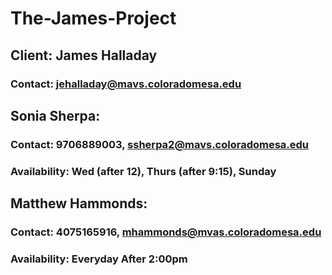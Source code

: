 # The-James-Project

## Client: James Halladay
### Contact: jehalladay@mavs.coloradomesa.edu

## Sonia Sherpa: 
### Contact: 9706889003, ssherpa2@mavs.coloradomesa.edu
### Availability: Wed (after 12), Thurs (after 9:15), Sunday

## Matthew Hammonds:
### Contact: 4075165916, mhammonds@mvas.coloradomesa.edu
### Availability: Everyday After 2:00pm
